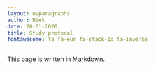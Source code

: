 ```yaml
---
layout: uvparagraphs
author: Niek
date: 20-01-2020
title: Study protocol
fontawesome: fa fa-eur fa-stack-1x fa-inverse
---
```


This page is written in Markdown.